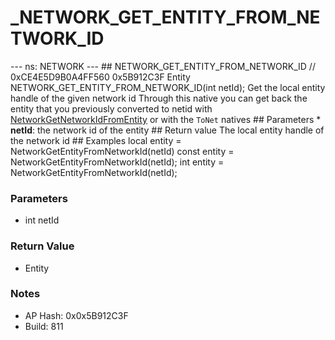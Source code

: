 # _NETWORK_GET_ENTITY_FROM_NETWORK_ID

--- ns: NETWORK --- ## NETWORK_GET_ENTITY_FROM_NETWORK_ID  // 0xCE4E5D9B0A4FF560 0x5B912C3F Entity NETWORK_GET_ENTITY_FROM_NETWORK_ID(int netId); Get the local entity handle of the given network id  Through this native you can get back the entity that you previously converted to netid with [NetworkGetNetworkIdFromEntity](#_0x9E35DAB6) or with the `ToNet` natives  ## Parameters * **netId**: the network id of the entity  ## Return value The local entity handle of the network id  ## Examples local entity = NetworkGetEntityFromNetworkId(netId)  const entity = NetworkGetEntityFromNetworkId(netId);  int entity = NetworkGetEntityFromNetworkId(netId);

### Parameters
* int netId

### Return Value
* Entity

### Notes
* AP Hash: 0x0x5B912C3F
* Build: 811

